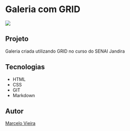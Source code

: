 # Galeria com GRID

![](./img/galeria.png)

## Projeto

Galeria criada utilizando GRID no curso do SENAI Jandira

## Tecnologias

* HTML
* CSS
* GIT
* Markdown

## Autor

[Marcelo Vieira](https://www.linkedin.com/in/marcelovieirasilva/)